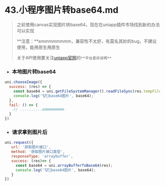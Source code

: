 # 43.小程序图片转base64.md

> 之前使用canvas实现图片转base64，现在在uniapp插件市场找到新的办法可以实现
>
> **注意：**emmmmmmmm，兼容性不太好，有莫名其妙的bug，不建议使用，能用原生用原生
>
> 关于API使用要关注[uniapp官网](https://uniapp.dcloud.io/README)的`**平台差异说明**`

*  ### 本地图片转base64

```js
uni.chooseImage({
  success: (res) => {
    const base64 = uni.getFileSystemManager().readFileSync(res.tempFilePaths[0], 'base64');
    console.log('🐮🐎base64图片', base64);
  },
  fail: () => {
    // ..........emmmmmmmmm
  }
})
```

* ### 请求拿到图片后

```js
uni.request({
   url: '获取图片接口',
   method: '获取图片接口类型',
   responseType: 'arraybuffer',
   success: (res)=> {
     const base64 = uni.arrayBufferToBase64(res);
     console.log('🐮🐎base64图片', base64);
   }
})
```

